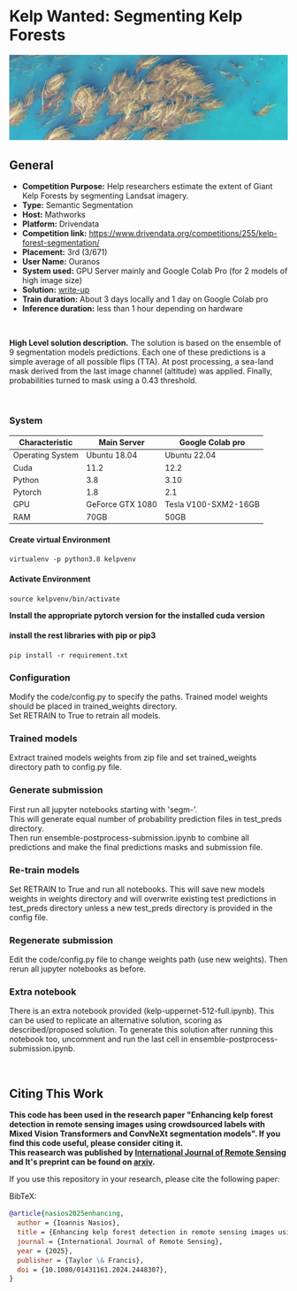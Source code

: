 # Kelp Wanted: Segmenting Kelp Forests  

<img src="assets/kelp-canopy-1_cropped2.jpg" alt="kelp-canopy" />

<br />  


## General
* **Competition Purpose:** Help researchers estimate the extent of Giant Kelp Forests by segmenting Landsat imagery.  
* **Type:** Semantic Segmentation
* **Host:** Mathworks
* **Platform:** Drivendata
* **Competition link:** https://www.drivendata.org/competitions/255/kelp-forest-segmentation/
* **Placement:** 3rd (3/671)  
* **User Name:** Ouranos  
* **System used:** GPU Server mainly and Google Colab Pro (for 2 models of high image size)  
* **Solution:** [write-up](./write_up_Ouranos.pdf)  
* **Train duration:** About 3 days locally and 1 day on Google Colab pro
* **Inference duration:** less than 1 hour depending on hardware

<br />  

**High Level solution description.** The solution is based on the ensemble of 9 segmentation models predictions. Each one of these predictions is a simple average of all possible flips (TTA). At post processing, a sea-land mask derived from the last image channel (altitude) was applied. Finally, probabilities turned to mask using a 0.43 threshold.

<br />  


### System    
| Characteristic   | Main Server      | Google Colab pro     | 
|------------------|------------------|----------------------|  
| Operating System | Ubuntu 18.04     | Ubuntu 22.04         |
| Cuda             | 11.2             | 12.2                 |  
| Python           | 3.8              | 3.10                 |  
| Pytorch          | 1.8              | 2.1                  |  
| GPU              | GeForce GTX 1080 | Tesla V100-SXM2-16GB | 
| RAM              | 70GB             | 50GB                 | 


#### Create virtual Environment
```shell 
virtualenv -p python3.8 kelpvenv
```

#### Activate Environment
```shell 
source kelpvenv/bin/activate
```

**Install the appropriate pytorch version for the installed cuda version**  

#### install the rest libraries with pip or pip3 
```shell
pip install -r requirement.txt
```



### Configuration  
Modify the code/config.py to specify the paths. Trained model weights should be 
placed in trained_weights directory.  
Set RETRAIN to True to retrain all models.  


### Trained models  
Extract trained models weights from zip file and set trained_weights directory 
path to config.py file.  


### Generate submission  
First run all jupyter notebooks starting with 'segm-'.  
This will generate equal number of probability prediction files in test_preds directory.  
Then run ensemble-postprocess-submission.ipynb to combine all predictions and 
make the final predictions masks and submission file.  


### Re-train models  
Set RETRAIN to True and run all notebooks. This will save new models
weights in weights directory and will overwrite existing test predictions in 
test_preds directory unless a new test_preds directory is provided in the config file.  


### Regenerate submission  
Edit the code/config.py file to change weights path (use new weights). Then rerun 
all jupyter notebooks as before.  


### Extra notebook  
There is an extra notebook provided (kelp-uppernet-512-full.ipynb). This can be 
used to replicate an alternative solution, scoring as described/proposed solution.
To generate this solution after running this notebook too, uncomment and run 
the last cell in ensemble-postprocess-submission.ipynb.  

<br /> 

## Citing This Work    
**This code has been used in the research paper "Enhancing kelp forest detection in remote sensing images using crowdsourced labels with Mixed Vision Transformers and ConvNeXt segmentation models". If you find this code useful, please consider citing it.**  
**This reasearch was published by [International Journal of Remote Sensing](https://doi.org/10.1080/01431161.2024.2448307) and It's preprint can be found on [arxiv](https://arxiv.org/abs/2501.14001).**  

If you use this repository in your research, please cite the following paper:

BibTeX:
```bibtex
@article{nasios2025enhancing,
  author = {Ioannis Nasios},
  title = {Enhancing kelp forest detection in remote sensing images using crowdsourced labels with Mixed Vision Transformers and ConvNeXt segmentation models},
  journal = {International Journal of Remote Sensing},
  year = {2025},
  publisher = {Taylor \& Francis},
  doi = {10.1080/01431161.2024.2448307},
}
```



<br />  

